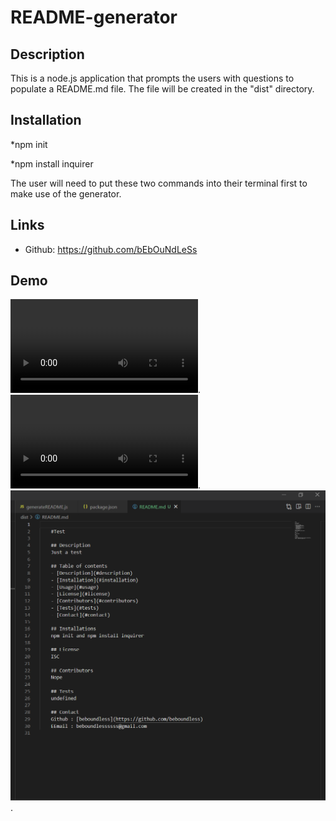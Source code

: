 # README-generator

## Description
This is a node.js application that prompts the users with questions to populate a README.md file. The file will be created in the "dist" directory. 

## Installation
*npm init

*npm install inquirer

The user will need to put these two commands into their terminal first to make use of the generator.

## Links
* Github: https://github.com/bEbOuNdLeSs

## Demo

![Demo1](/demo/demo1.mp4).
![Demo2](/demo/demo2.mp4).
![Demo3](/demo/demo3.png).
